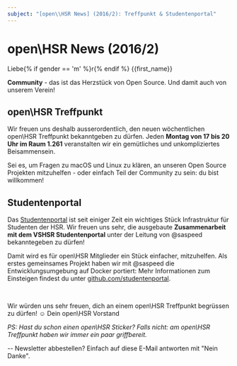 ```yaml
---
subject: "[open\\HSR News] (2016/2): Treffpunkt & Studentenportal"
---
```

# open\\HSR News (2016/2)

Liebe{% if gender == 'm' %}r{% endif %} {{first_name}}

**Community** - das ist das Herzstück von Open Source. Und damit auch von unserem Verein!

## open\\HSR Treffpunkt

Wir freuen uns deshalb ausserordentlich, den neuen wöchentlichen open\\HSR Treffpunkt bekanntgeben zu dürfen. Jeden **Montag von 17 bis 20 Uhr im Raum 1.261** veranstalten wir ein gemütliches und unkompliziertes Beisammensein.

Sei es, um Fragen zu macOS und Linux zu klären, an unseren Open Source Projekten mitzuhelfen - oder einfach Teil der Community zu sein: du bist willkommen!

## Studentenportal

Das [Studentenportal](https://studentenportal.ch/) ist seit einiger Zeit ein wichtiges Stück Infrastruktur für Studenten der HSR. Wir freuen uns sehr, die ausgebaute **Zusammenarbeit mit dem VSHSR Studentenportal** unter der Leitung von @saspeed bekanntegeben zu dürfen!

Damit wird es für open\\HSR Mitglieder ein Stück einfacher, mitzuhelfen. Als erstes gemeinsames Projekt haben wir mit @saspeed die Entwicklungsumgebung auf Docker portiert: Mehr Informationen zum Einsteigen findest du unter [github.com/studentenportal](https://github.com/studentenportal/).

<br>

Wir würden uns sehr freuen, dich an einem open\\HSR Treffpunkt begrüssen zu dürfen! ☺
Dein open\\HSR Vorstand

_PS: Hast du schon einen open\\HSR Sticker? Falls nicht: am open\\HSR Treffpunkt haben wir immer ein paar griffbereit._

--
Newsletter abbestellen? Einfach auf diese E-Mail antworten mit "Nein Danke".
